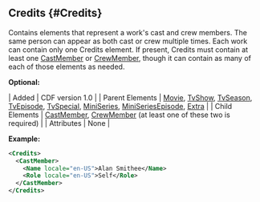 ---
---

## Credits {#Credits}

Contains elements that represent a work's cast and crew members. The same person can appear as both cast or crew multiple times. Each work can contain only one Credits element. If present, Credits must contain at least one [CastMember](#CastMember) or [CrewMember](#CrewMember), though it can contain as many of each of those elements as needed.

**Optional:**

| Added | CDF version 1.0 |
| Parent Elements | [Movie](#Movie), [TvShow](#TvShow), [TvSeason](#TvSeason), [TvEpisode](#TvEpisode), [TvSpecial](#TvSpecial), [MiniSeries](#MiniSeries), [MiniSeriesEpisode](#MiniSeriesEpisode), [Extra](#Extra) |
| Child Elements | [CastMember](#CastMember), [CrewMember](#CrewMember) (at least one of these two is required) |
| Attributes | None |

**Example:**

```xml
<Credits>
  <CastMember>
    <Name locale="en-US">Alan Smithee</Name>
    <Role locale="en-US">Self</Role>
  </CastMember>
</Credits>
```
